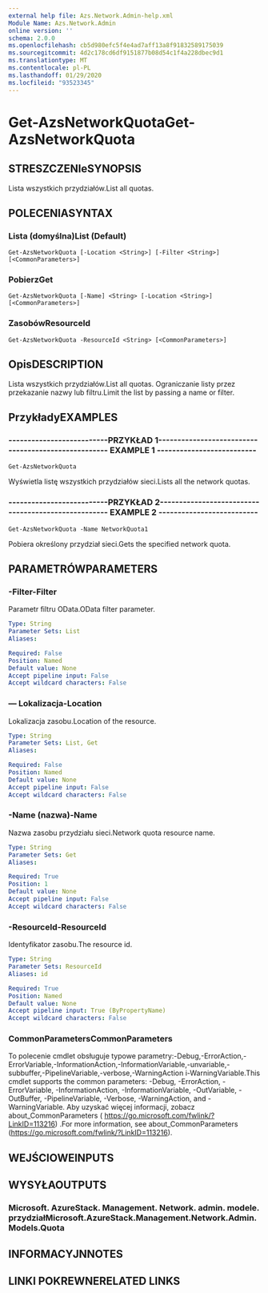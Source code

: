 ```yaml
---
external help file: Azs.Network.Admin-help.xml
Module Name: Azs.Network.Admin
online version: ''
schema: 2.0.0
ms.openlocfilehash: cb5d980efc5f4e4ad7aff13a8f91832589175039
ms.sourcegitcommit: 4d2c178cd6df9151877b08d54c1f4a228dbec9d1
ms.translationtype: MT
ms.contentlocale: pl-PL
ms.lasthandoff: 01/29/2020
ms.locfileid: "93523345"
---
```

# <span data-ttu-id="4dad8-101">Get-AzsNetworkQuota</span><span class="sxs-lookup"><span data-stu-id="4dad8-101">Get-AzsNetworkQuota</span></span>

## <span data-ttu-id="4dad8-102">STRESZCZENIe</span><span class="sxs-lookup"><span data-stu-id="4dad8-102">SYNOPSIS</span></span>
<span data-ttu-id="4dad8-103">Lista wszystkich przydziałów.</span><span class="sxs-lookup"><span data-stu-id="4dad8-103">List all quotas.</span></span>

## <span data-ttu-id="4dad8-104">POLECENIA</span><span class="sxs-lookup"><span data-stu-id="4dad8-104">SYNTAX</span></span>

### <span data-ttu-id="4dad8-105">Lista (domyślna)</span><span class="sxs-lookup"><span data-stu-id="4dad8-105">List (Default)</span></span>
```
Get-AzsNetworkQuota [-Location <String>] [-Filter <String>] [<CommonParameters>]
```

### <span data-ttu-id="4dad8-106">Pobierz</span><span class="sxs-lookup"><span data-stu-id="4dad8-106">Get</span></span>
```
Get-AzsNetworkQuota [-Name] <String> [-Location <String>] [<CommonParameters>]
```

### <span data-ttu-id="4dad8-107">Zasobów</span><span class="sxs-lookup"><span data-stu-id="4dad8-107">ResourceId</span></span>
```
Get-AzsNetworkQuota -ResourceId <String> [<CommonParameters>]
```

## <span data-ttu-id="4dad8-108">Opis</span><span class="sxs-lookup"><span data-stu-id="4dad8-108">DESCRIPTION</span></span>
<span data-ttu-id="4dad8-109">Lista wszystkich przydziałów.</span><span class="sxs-lookup"><span data-stu-id="4dad8-109">List all quotas.</span></span>
<span data-ttu-id="4dad8-110">Ograniczanie listy przez przekazanie nazwy lub filtru.</span><span class="sxs-lookup"><span data-stu-id="4dad8-110">Limit the list by passing a name or filter.</span></span>

## <span data-ttu-id="4dad8-111">Przykłady</span><span class="sxs-lookup"><span data-stu-id="4dad8-111">EXAMPLES</span></span>

### <span data-ttu-id="4dad8-112">--------------------------PRZYKŁAD 1--------------------------</span><span class="sxs-lookup"><span data-stu-id="4dad8-112">-------------------------- EXAMPLE 1 --------------------------</span></span>
```
Get-AzsNetworkQuota
```

<span data-ttu-id="4dad8-113">Wyświetla listę wszystkich przydziałów sieci.</span><span class="sxs-lookup"><span data-stu-id="4dad8-113">Lists all the  network quotas.</span></span>

### <span data-ttu-id="4dad8-114">--------------------------PRZYKŁAD 2--------------------------</span><span class="sxs-lookup"><span data-stu-id="4dad8-114">-------------------------- EXAMPLE 2 --------------------------</span></span>
```
Get-AzsNetworkQuota -Name NetworkQuota1
```

<span data-ttu-id="4dad8-115">Pobiera określony przydział sieci.</span><span class="sxs-lookup"><span data-stu-id="4dad8-115">Gets the specified network quota.</span></span>

## <span data-ttu-id="4dad8-116">PARAMETRÓW</span><span class="sxs-lookup"><span data-stu-id="4dad8-116">PARAMETERS</span></span>

### <span data-ttu-id="4dad8-117">-Filter</span><span class="sxs-lookup"><span data-stu-id="4dad8-117">-Filter</span></span>
<span data-ttu-id="4dad8-118">Parametr filtru OData.</span><span class="sxs-lookup"><span data-stu-id="4dad8-118">OData filter parameter.</span></span>

```yaml
Type: String
Parameter Sets: List
Aliases: 

Required: False
Position: Named
Default value: None
Accept pipeline input: False
Accept wildcard characters: False
```

### <span data-ttu-id="4dad8-119">— Lokalizacja</span><span class="sxs-lookup"><span data-stu-id="4dad8-119">-Location</span></span>
<span data-ttu-id="4dad8-120">Lokalizacja zasobu.</span><span class="sxs-lookup"><span data-stu-id="4dad8-120">Location of the resource.</span></span>

```yaml
Type: String
Parameter Sets: List, Get
Aliases: 

Required: False
Position: Named
Default value: None
Accept pipeline input: False
Accept wildcard characters: False
```

### <span data-ttu-id="4dad8-121">-Name (nazwa)</span><span class="sxs-lookup"><span data-stu-id="4dad8-121">-Name</span></span>
<span data-ttu-id="4dad8-122">Nazwa zasobu przydziału sieci.</span><span class="sxs-lookup"><span data-stu-id="4dad8-122">Network quota resource name.</span></span>

```yaml
Type: String
Parameter Sets: Get
Aliases: 

Required: True
Position: 1
Default value: None
Accept pipeline input: False
Accept wildcard characters: False
```

### <span data-ttu-id="4dad8-123">-ResourceId</span><span class="sxs-lookup"><span data-stu-id="4dad8-123">-ResourceId</span></span>
<span data-ttu-id="4dad8-124">Identyfikator zasobu.</span><span class="sxs-lookup"><span data-stu-id="4dad8-124">The resource id.</span></span>

```yaml
Type: String
Parameter Sets: ResourceId
Aliases: id

Required: True
Position: Named
Default value: None
Accept pipeline input: True (ByPropertyName)
Accept wildcard characters: False
```

### <span data-ttu-id="4dad8-125">CommonParameters</span><span class="sxs-lookup"><span data-stu-id="4dad8-125">CommonParameters</span></span>
<span data-ttu-id="4dad8-126">To polecenie cmdlet obsługuje typowe parametry:-Debug,-ErrorAction,-ErrorVariable,-InformationAction,-InformationVariable,-unvariable,-subbuffer,-PipelineVariable,-verbose,-WarningAction i-WarningVariable.</span><span class="sxs-lookup"><span data-stu-id="4dad8-126">This cmdlet supports the common parameters: -Debug, -ErrorAction, -ErrorVariable, -InformationAction, -InformationVariable, -OutVariable, -OutBuffer, -PipelineVariable, -Verbose, -WarningAction, and -WarningVariable.</span></span> <span data-ttu-id="4dad8-127">Aby uzyskać więcej informacji, zobacz about_CommonParameters ( https://go.microsoft.com/fwlink/?LinkID=113216) .</span><span class="sxs-lookup"><span data-stu-id="4dad8-127">For more information, see about_CommonParameters (https://go.microsoft.com/fwlink/?LinkID=113216).</span></span>

## <span data-ttu-id="4dad8-128">WEJŚCIOWE</span><span class="sxs-lookup"><span data-stu-id="4dad8-128">INPUTS</span></span>

## <span data-ttu-id="4dad8-129">WYSYŁA</span><span class="sxs-lookup"><span data-stu-id="4dad8-129">OUTPUTS</span></span>

### <span data-ttu-id="4dad8-130">Microsoft. AzureStack. Management. Network. admin. modele. przydział</span><span class="sxs-lookup"><span data-stu-id="4dad8-130">Microsoft.AzureStack.Management.Network.Admin.Models.Quota</span></span>

## <span data-ttu-id="4dad8-131">INFORMACYJN</span><span class="sxs-lookup"><span data-stu-id="4dad8-131">NOTES</span></span>

## <span data-ttu-id="4dad8-132">LINKI POKREWNE</span><span class="sxs-lookup"><span data-stu-id="4dad8-132">RELATED LINKS</span></span>

